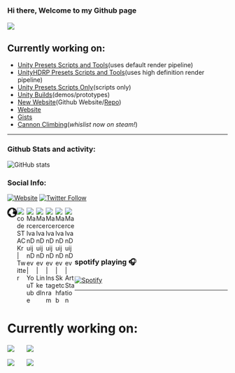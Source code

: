 ### Hi there, Welcome to my Github page 

<a href="https://github.com/MarcelvanDuijnDev">
<img align="center" src="https://raw.githubusercontent.com/MarcelvanDuijnDev/MarcelvanDuijnDev/main/Images/GithubProfileReadmeImage.png">
</a>

## Currently working on: 
- [Unity Presets Scripts and Tools](https://github.com/MarcelvanDuijnDev/UnityPresets)(uses default render pipeline) 
- [UnityHDRP Presets Scripts and Tools](https://github.com/MarcelvanDuijnDev/UnityPresetsHDRP)(uses high definition render pipeline) 
- [Unity Presets Scripts Only](https://github.com/MarcelvanDuijnDev/Unity-Presets-ScriptsOnly)(scripts only) 
- [Unity Builds](https://github.com/MarcelvanDuijnDev/Unity_Builds)(demos/prototypes)
- <a href="https://marcelvanduijndev.github.io/Website/index.html" target="_blank">New Website</a>(Github Website/[Repo](https://github.com/MarcelvanDuijnDev/Website))
- <a href="https://www.marcelvanduijn.com/" target="_blank">Website</a>
- [Gists](https://gist.github.com/MarcelvanDuijnDev)
- [Cannon Climbing](https://store.steampowered.com/app/2257800/Cannon_Climbing/)(_whislist now on steam!_)
---

### Github Stats and activity: <br>
![GitHub stats](https://github-readme-stats.vercel.app/api?username=MarcelvanDuijnDev&theme=highcontrast&show_icons=true&count_private=true&include_all_commits=true)

<!--START_SECTION:activity-->

<!--END_SECTION:activity-->

### Social Info: 
[![Website](https://img.shields.io/website?label=marcelvanduijn.com&style=for-the-badge&url=https%3A%2F%2Fmarcelvanduijn.com)](https://marcelvanduijn.com)
[![Twitter Follow](https://img.shields.io/twitter/follow/MarcelvanDuijn_?color=1DA1F2&logo=twitter&style=for-the-badge)](https://twitter.com/intent/follow?original_referer=https%3A%2F%2Fgithub.com%2FcodeSTACKr&screen_name=MarcelvanDuijn_)

[<img align="left" alt="codeSTACKr.com" width="22px" src="https://raw.githubusercontent.com/iconic/open-iconic/master/svg/globe.svg" />](https://www.marcelvanduijn.com/)
[<img align="left" alt="codeSTACKr | Twitter" width="22px" src="https://cdn.jsdelivr.net/npm/simple-icons@v3/icons/twitter.svg" />](https://twitter.com/MarcelvanDuijn_)
[<img align="left" alt="MarcelvanDuijnDev | YouTube" width="22px" src="https://cdn.jsdelivr.net/npm/simple-icons@v3/icons/youtube.svg" />](https://www.youtube.com/channel/UCifUu8rDfr-ljsMx8bUVGrg)
[<img align="left" alt="MarcelvanDuijnDev | LinkedIn" width="22px" src="https://cdn.jsdelivr.net/npm/simple-icons@v3/icons/linkedin.svg" />](https://www.linkedin.com/in/marcel-van-duijn/)
[<img align="left" alt="MarcelvanDuijnDev | Instagram" width="22px" src="https://cdn.jsdelivr.net/npm/simple-icons@v3/icons/instagram.svg" />](https://www.instagram.com/marcelvanduijn_/)
[<img align="left" alt="MarcelvanDuijnDev | Sketchfab" width="22px" src="https://cdn.jsdelivr.net/npm/simple-icons@3.12.2/icons/sketchfab.svg" />](https://sketchfab.com/MarcelvanDuijn)
[<img align="left" alt="MarcelvanDuijnDev | ArtStation" width="22px" src="https://cdn.jsdelivr.net/npm/simple-icons@3.12.2/icons/artstation.svg" />](https://www.artstation.com/marcelvanduijn)

<br /><br /><br />
---

### spotify playing 🎧
[![Spotify](https://novatorem.marcelvanduijndev.vercel.app/api/spotify)](https://open.spotify.com/user/marcel_van_duijn)

---
<br />

# Currently working on:
<a href="https://github.com/MarcelvanDuijnDev/UnityPresets"><img align="center" width="48%" src="https://raw.githubusercontent.com/MarcelvanDuijnDev/MarcelvanDuijnDev/main/Images/ProjectButton_UnityPresets.png"></a> 	&nbsp; 	&nbsp; 	&nbsp; <a href="https://github.com/MarcelvanDuijnDev/UnityPresetsHDRP"><img align="center" width="48%" src="https://raw.githubusercontent.com/MarcelvanDuijnDev/MarcelvanDuijnDev/main/Images/ProjectButton_UnityPresetsHDRP.png"></a>

<a href="https://github.com/MarcelvanDuijnDev/Unity-Presets-ScriptsOnly"><img align="center" width="48%" src="https://github.com/MarcelvanDuijnDev/MarcelvanDuijnDev/blob/main/Images/ProjectButton_UnityPresetsScriptsOnly.png?raw=true"></a> 	&nbsp; 	&nbsp; 	&nbsp; <a href="https://github.com/MarcelvanDuijnDev/3DModels"><img align="center" width="48%" src="https://raw.githubusercontent.com/MarcelvanDuijnDev/MarcelvanDuijnDev/main/Images/ProjectButton_3DModels.png"></a>

